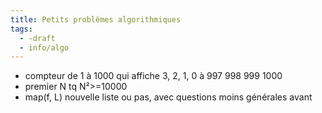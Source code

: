 ```yaml
---
title: Petits problèmes algorithmiques
tags:
  - -draft
  - info/algo
---
```


- compteur de 1 à 1000 qui affiche 3, 2, 1, 0 à 997 998 999 1000
- premier N tq N²>=10000
- map(f, L) nouvelle liste ou pas, avec questions moins générales avant